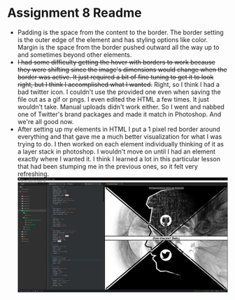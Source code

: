 # Assignment 8 Readme
* Padding is the space from the content to the border.  The border setting is the outer edge of the element and has styling options like color. Margin is the space from the border pushed outward all the way up to and sometimes beyond other elements.
* ~~I had some difficulty getting the hover with borders to work because they were shifting since the image's dimensions would change when the border was active.  It just required a bit of fine tuning to get it to look right, but I think I accomplished what I wanted.~~  Right, so I think I had a bad twitter icon.  I couldn't use the provided one even when saving the file out as a gif or pngs.  I even edited the HTML a few times.  It just wouldn't take.  Manual uploads didn't work either.  So I went and nabbed one of Twitter's brand packages and made it match in Photoshop.  And we're all good now.
* After setting up my elements in HTML I put a 1 pixel red border around everything and that gave me a much better visualization for what I was trying to do.  I then worked on each element individually thinking of it as a layer stack in photoshop.  I wouldn't move on until I had an element exactly where I wanted it.  I think I learned a lot in this particular lesson that had been stumping me in the previous ones, so it felt very refreshing.
![My Workspace for Assignment 9](./images/workspace.jpg)
